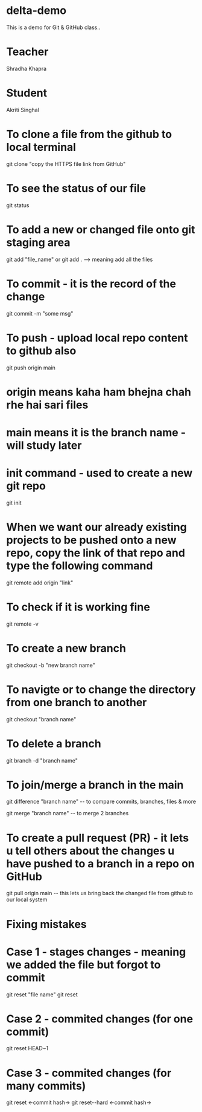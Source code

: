# delta-demo
This is a demo for Git &amp; GitHub class..
# Teacher
Shradha Khapra

# Student
Akriti Singhal

# To clone a file from the github to local terminal
git clone "copy the HTTPS file link from GitHub"

# To see the status of our file
git status

# To add a new or changed file onto git staging area
git add "file_name" or git add . --> meaning add all the files

# To commit - it is the record of the change
git commit -m "some msg"

# To push - upload local repo content to github also
git push origin main
# origin means kaha ham bhejna chah rhe hai sari files
# main means it is the branch name - will study later

# init command - used to create a new git repo
git init

# When we want our already existing projects to be pushed onto a new repo, copy the link of that repo and type the following command 
git remote add origin "link"

# To check if it is working fine
git remote -v

# To create a new branch
git checkout -b "new branch name"

# To navigte or to change the directory from one branch to another
git checkout "branch name"

# To delete a branch
git branch -d "branch name"

# To join/merge a branch in the main 
git difference "branch name" -- to compare commits, branches, files & more

git merge "branch name" -- to merge 2 branches

# To create a pull request (PR) - it lets u tell others about the changes u have pushed to a branch in a repo on GitHub
git pull origin main -- this lets us bring back the changed file from github to our local system

# Fixing mistakes
# Case 1 - stages changes - meaning we added the file but forgot to commit
git reset "file name"
git reset

# Case 2 - commited changes (for one commit)
git reset HEAD~1

# Case 3 - commited changes (for many commits)
git reset <-commit hash->
git reset--hard <-commit hash->